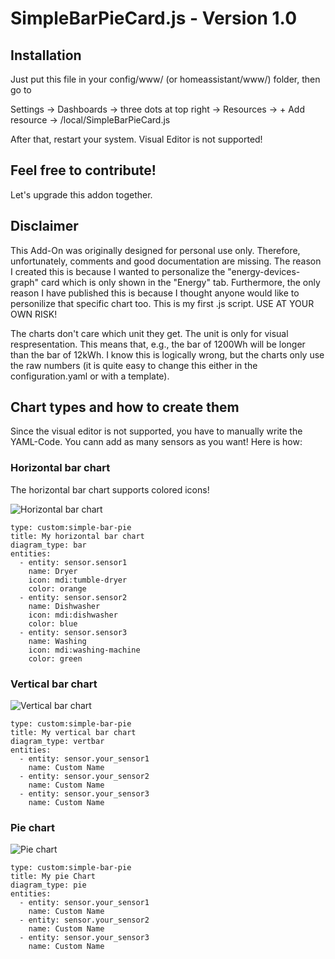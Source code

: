 # SimpleBarPieCard.js - Version 1.0
## Installation
Just put this file in your config/www/ (or homeassistant/www/) folder, then go to

Settings -> Dashboards -> three dots at top right -> Resources -> + Add resource -> /local/SimpleBarPieCard.js

After that, restart your system. Visual Editor is not supported!

## Feel free to contribute!
Let's upgrade this addon together.

## Disclaimer
This Add-On was originally designed for personal use only. 
Therefore, unfortunately, comments and good documentation are missing.
The reason I created this is because I wanted to personalize the "energy-devices-graph" card
which is only shown in the "Energy" tab. Furthermore, the only reason I have published this is
because I thought anyone would like to personilize that specific chart too.
This is my first .js script. USE AT YOUR OWN RISK!

The charts don't care which unit they get. The unit is only for visual respresentation. This means
that, e.g., the bar of 1200Wh will be longer than the bar of 12kWh. I know this is logically wrong, 
but the charts only use the raw numbers (it is quite easy to change this either in the 
configuration.yaml or with a template).

## Chart types and how to create them
Since the visual editor is not supported, you have to manually write the YAML-Code.
You cann add as many sensors as you want!
Here is how:

### Horizontal bar chart
The horizontal bar chart supports colored icons!

![Horizontal bar chart](https://github.com/user-attachments/assets/cdb507d3-f995-49c4-b60d-8879c786d4ba)
```
type: custom:simple-bar-pie
title: My horizontal bar chart
diagram_type: bar
entities:
  - entity: sensor.sensor1
    name: Dryer
    icon: mdi:tumble-dryer
    color: orange
  - entity: sensor.sensor2
    name: Dishwasher
    icon: mdi:dishwasher
    color: blue
  - entity: sensor.sensor3
    name: Washing
    icon: mdi:washing-machine
    color: green
```

### Vertical bar chart
![Vertical bar chart](https://github.com/user-attachments/assets/0037e7ed-86aa-48a2-8459-cabbdb920b1a)
```
type: custom:simple-bar-pie
title: My vertical bar chart
diagram_type: vertbar
entities:
  - entity: sensor.your_sensor1
    name: Custom Name
  - entity: sensor.your_sensor2
    name: Custom Name
  - entity: sensor.your_sensor3
    name: Custom Name
```

### Pie chart
![Pie chart](https://github.com/user-attachments/assets/1f5c23af-b05e-46a8-964d-bc71bf38f5b1)
```
type: custom:simple-bar-pie
title: My pie Chart
diagram_type: pie
entities:
  - entity: sensor.your_sensor1
    name: Custom Name
  - entity: sensor.your_sensor2
    name: Custom Name
  - entity: sensor.your_sensor3
    name: Custom Name
```
